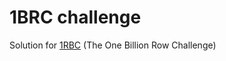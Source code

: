 # 1BRC challenge
Solution for [1RBC](https://github.com/gunnarmorling/1brc) (The One Billion Row Challenge)